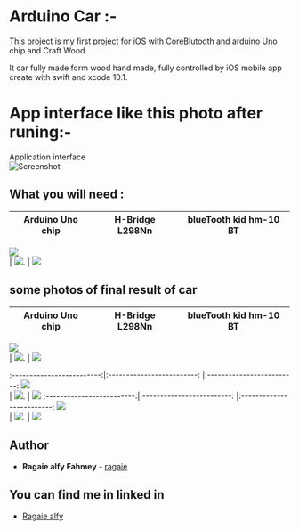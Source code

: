 # Arduino Car :-
This project is my first project for iOS with CoreBlutooth and arduino Uno chip and Craft Wood.

It car fully made form wood hand made, fully controlled by iOS mobile app create with swift and xcode 10.1. 
# App interface like this photo after runing:-
Application interface                     
![Screenshot](https://github.com/ragaie/Ardunio-iOS/blob/master/TestPeripheral/screen%20shot%20/Simulator%20Screen%20Shot%20-%20iPhone%20Xʀ%20-%202019-11-02%20at%2021.44.01.png) 

## What you will need :



Arduino Uno chip             |  H-Bridge L298Nn           |      blueTooth kid hm-10 BT
:-------------------------:|:-------------------------:   |:-------------------------:
![](https://github.com/ragaie/Ardunio-iOS/blob/master/TestPeripheral/screen%20shot%20/Arduino%20Uno.jpg)  
|  ![](https://github.com/ragaie/Ardunio-iOS/blob/master/TestPeripheral/screen%20shot%20/H-Bridge%20L298N.jpg). 
|  ![](https://github.com/ragaie/Ardunio-iOS/blob/master/TestPeripheral/screen%20shot%20/hm-10%20BT.jpg)



##  some photos of final result of car 
Arduino Uno chip             |  H-Bridge L298Nn           |      blueTooth kid hm-10 BT
:-------------------------:|:-------------------------:   |:-------------------------:
![](https://github.com/ragaie/Ardunio-iOS/blob/master/TestPeripheral/screen%20shot%20/IMG_2535.jpg)  
|  ![](https://github.com/ragaie/Ardunio-iOS/blob/master/TestPeripheral/screen%20shot%20/IMG_2537.jpg). 
|  ![](https://github.com/ragaie/Ardunio-iOS/blob/master/TestPeripheral/screen%20shot%20/IMG_2545.jpg)

:-------------------------:|:-------------------------:   |:-------------------------:
![](https://github.com/ragaie/Ardunio-iOS/blob/master/TestPeripheral/screen%20shot%20/IMG_2546.jpg)  
|  ![](https://github.com/ragaie/Ardunio-iOS/blob/master/TestPeripheral/screen%20shot%20/IMG_2557.jpg). 
|  ![](https://github.com/ragaie/Ardunio-iOS/blob/master/TestPeripheral/screen%20shot%20/IMG_2559.jpg)
:-------------------------:|:-------------------------:   |:-------------------------:
![](https://github.com/ragaie/Ardunio-iOS/blob/master/TestPeripheral/screen%20shot%20/IMG_2565.jpg)  
|  ![](https://github.com/ragaie/Ardunio-iOS/blob/master/TestPeripheral/screen%20shot%20/IMG_2557.jpg). 
|  ![](https://github.com/ragaie/Ardunio-iOS/blob/master/TestPeripheral/screen%20shot%20/IMG_2559.jpg)

## Author

* **Ragaie alfy Fahmey**  - [ragaie](https://github.com/ragaie)

## You can find me in linked in 
- [Ragaie alfy](www.linkedin.com/in/ragaie-alfy)
